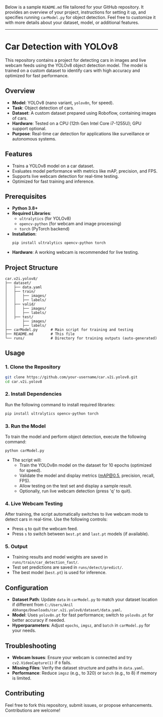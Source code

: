 Below is a sample `README.md` file tailored for your GitHub repository. It provides an overview of your project, instructions for setting it up, and specifies running `carModel.py` for object detection. Feel free to customize it with more details about your dataset, model, or additional features.

---

# Car Detection with YOLOv8

This repository contains a project for detecting cars in images and live webcam feeds using the YOLOv8 object detection model. The model is trained on a custom dataset to identify cars with high accuracy and optimized for fast performance.

## Overview
- **Model**: YOLOv8 (nano variant, `yolov8n`, for speed).
- **Task**: Object detection of cars.
- **Dataset**: A custom dataset prepared using Roboflow, containing images of cars.
- **Hardware**: Tested on a CPU (12th Gen Intel Core i7-1255U); GPU support optional.
- **Purpose**: Real-time car detection for applications like surveillance or autonomous systems.

## Features
- Trains a YOLOv8 model on a car dataset.
- Evaluates model performance with metrics like mAP, precision, and FPS.
- Supports live webcam detection for real-time testing.
- Optimized for fast training and inference.

## Prerequisites
- **Python 3.8+**
- **Required Libraries**:
  - `ultralytics` (for YOLOv8)
  - `opencv-python` (for webcam and image processing)
  - `torch` (PyTorch backend)
- **Installation**:
  ```bash
  pip install ultralytics opencv-python torch
  ```
- **Hardware**: A working webcam is recommended for live testing.

## Project Structure
```
car.v2i.yolov8/
├── dataset/
│   ├── data.yaml
│   ├── train/
│   │   ├── images/
│   │   ├── labels/
│   ├── valid/
│   │   ├── images/
│   │   ├── labels/
│   ├── test/
│       ├── images/
│       ├── labels/
├── carModel.py      # Main script for training and testing
├── README.md        # This file
└── runs/            # Directory for training outputs (auto-generated)
```

## Usage

### 1. Clone the Repository
```bash
git clone https://github.com/your-username/car.v2i.yolov8.git
cd car.v2i.yolov8
```

### 2. Install Dependencies
Run the following command to install required libraries:
```bash
pip install ultralytics opencv-python torch
```

### 3. Run the Model
To train the model and perform object detection, execute the following command:
```bash
python carModel.py
```
- The script will:
  - Train the YOLOv8n model on the dataset for 10 epochs (optimized for speed).
  - Validate the model and display metrics (mAP@0.5, precision, recall, FPS).
  - Allow testing on the test set and display a sample result.
  - Optionally, run live webcam detection (press 'q' to quit).

### 4. Live Webcam Testing
After training, the script automatically switches to live webcam mode to detect cars in real-time. Use the following controls:
- Press `q` to quit the webcam feed.
- Press `s` to switch between `best.pt` and `last.pt` models (if available).

### 5. Output
- Training results and model weights are saved in `runs/train/car_detection_fast/`.
- Test set predictions are saved in `runs/detect/predict/`.
- The best model (`best.pt`) is used for inference.

## Configuration
- **Dataset Path**: Update `data` in `carModel.py` to match your dataset location if different from `C:/Users/Anil Abhange/Downloads/car.v2i.yolov8/dataset/data.yaml`.
- **Model**: Uses `yolov8n.pt` for fast performance; switch to `yolov8s.pt` for better accuracy if needed.
- **Hyperparameters**: Adjust `epochs`, `imgsz`, and `batch` in `carModel.py` for your needs.

## Troubleshooting
- **Webcam Issues**: Ensure your webcam is connected and try `cv2.VideoCapture(1)` if `0` fails.
- **Missing Files**: Verify the dataset structure and paths in `data.yaml`.
- **Performance**: Reduce `imgsz` (e.g., to 320) or `batch` (e.g., to 8) if memory is limited.

## Contributing
Feel free to fork this repository, submit issues, or propose enhancements. Contributions are welcome!
